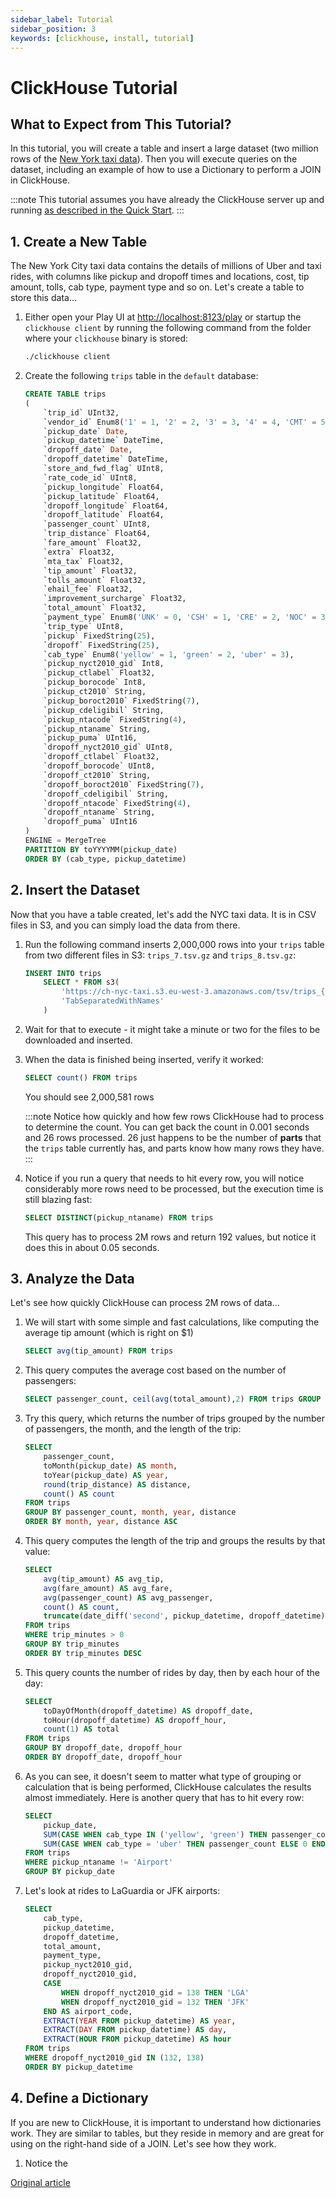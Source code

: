 ```yaml
---
sidebar_label: Tutorial
sidebar_position: 3
keywords: [clickhouse, install, tutorial]
---
```


# ClickHouse Tutorial 

## What to Expect from This Tutorial? 

In this tutorial, you will create a table and insert a large dataset (two million rows of the [New York taxi data](./en/example-datasets/nyc-taxi.md)). Then you will execute queries on the dataset, including an example of how to use a Dictionary to perform a JOIN in ClickHouse.

:::note
This tutorial assumes you have already the ClickHouse server up and running [as described in the Quick Start](./quick-start.mdx).
:::

## 1. Create a New Table

The New York City taxi data contains the details of millions of Uber and taxi rides, with columns like pickup and dropoff times and locations, cost, tip amount, tolls, cab type, payment type and so on. Let's create a table to store this data...

1. Either open your Play UI at [http://localhost:8123/play](http://localhost:8123/play) or startup the `clickhouse client` by running the following command from the folder where your `clickhouse` binary is stored:
    ```bash
    ./clickhouse client
    ```

2. Create the following `trips` table in the `default` database:
    ```sql
    CREATE TABLE trips
    (
        `trip_id` UInt32,
        `vendor_id` Enum8('1' = 1, '2' = 2, '3' = 3, '4' = 4, 'CMT' = 5, 'VTS' = 6, 'DDS' = 7, 'B02512' = 10, 'B02598' = 11, 'B02617' = 12, 'B02682' = 13, 'B02764' = 14, '' = 15),
        `pickup_date` Date,
        `pickup_datetime` DateTime,
        `dropoff_date` Date,
        `dropoff_datetime` DateTime,
        `store_and_fwd_flag` UInt8,
        `rate_code_id` UInt8,
        `pickup_longitude` Float64,
        `pickup_latitude` Float64,
        `dropoff_longitude` Float64,
        `dropoff_latitude` Float64,
        `passenger_count` UInt8,
        `trip_distance` Float64,
        `fare_amount` Float32,
        `extra` Float32,
        `mta_tax` Float32,
        `tip_amount` Float32,
        `tolls_amount` Float32,
        `ehail_fee` Float32,
        `improvement_surcharge` Float32,
        `total_amount` Float32,
        `payment_type` Enum8('UNK' = 0, 'CSH' = 1, 'CRE' = 2, 'NOC' = 3, 'DIS' = 4),
        `trip_type` UInt8,
        `pickup` FixedString(25),
        `dropoff` FixedString(25),
        `cab_type` Enum8('yellow' = 1, 'green' = 2, 'uber' = 3),
        `pickup_nyct2010_gid` Int8,
        `pickup_ctlabel` Float32,
        `pickup_borocode` Int8,
        `pickup_ct2010` String,
        `pickup_boroct2010` FixedString(7),
        `pickup_cdeligibil` String,
        `pickup_ntacode` FixedString(4),
        `pickup_ntaname` String,
        `pickup_puma` UInt16,
        `dropoff_nyct2010_gid` UInt8,
        `dropoff_ctlabel` Float32,
        `dropoff_borocode` UInt8,
        `dropoff_ct2010` String,
        `dropoff_boroct2010` FixedString(7),
        `dropoff_cdeligibil` String,
        `dropoff_ntacode` FixedString(4),
        `dropoff_ntaname` String,
        `dropoff_puma` UInt16
    )
    ENGINE = MergeTree
    PARTITION BY toYYYYMM(pickup_date)
    ORDER BY (cab_type, pickup_datetime)
    ```


## 2. Insert the Dataset

Now that you have a table created, let's add the NYC taxi data. It is in CSV files in S3, and you can simply load the data from there. 

1. Run the following command inserts 2,000,000 rows into your `trips` table from two different files in S3: `trips_7.tsv.gz` and `trips_8.tsv.gz`:
    ```sql
    INSERT INTO trips 
        SELECT * FROM s3(
            'https://ch-nyc-taxi.s3.eu-west-3.amazonaws.com/tsv/trips_{7..8}.tsv.gz', 
            'TabSeparatedWithNames'
        ) 
    ```

2. Wait for that to execute - it might take a minute or two for the files to be downloaded and inserted.

3. When the data is finished being inserted, verify it worked:
    ```sql
    SELECT count() FROM trips
    ```

    You should see 2,000,581 rows

    :::note
    Notice how quickly and how few rows ClickHouse had to process to determine the count. You can get back the count in 0.001 seconds and 26 rows processed. 26 just happens to be the number of **parts** that the `trips` table currently has, and parts know how many rows they have.
    :::

4. Notice if you run a query that needs to hit every row, you will notice considerably more rows need to be processed, but the execution time is still blazing fast:
    ```sql
    SELECT DISTINCT(pickup_ntaname) FROM trips
    ```

    This query has to process 2M rows and return 192 values, but notice it does this in about 0.05 seconds.

## 3. Analyze the Data

Let's see how quickly ClickHouse can process 2M rows of data...

1. We will start with some simple and fast calculations, like computing the average tip amount (which is right on $1)
    ```sql
    SELECT avg(tip_amount) FROM trips
    ```

2. This query computes the average cost based on the number of passengers:
    ```sql
    SELECT passenger_count, ceil(avg(total_amount),2) FROM trips GROUP BY passenger_count
    ```

3. Try this query, which returns the number of trips grouped by the number of passengers, the month, and the length of the trip:
    ```sql
    SELECT 
        passenger_count, 
        toMonth(pickup_date) AS month,
        toYear(pickup_date) AS year, 
        round(trip_distance) AS distance, 
        count() AS count
    FROM trips
    GROUP BY passenger_count, month, year, distance
    ORDER BY month, year, distance ASC
    ```

4. This query computes the length of the trip and groups the results by that value:
    ```sql
    SELECT 
        avg(tip_amount) AS avg_tip, 
        avg(fare_amount) AS avg_fare, 
        avg(passenger_count) AS avg_passenger,
        count() AS count,
        truncate(date_diff('second', pickup_datetime, dropoff_datetime)/3600) as trip_minutes
    FROM trips
    WHERE trip_minutes > 0
    GROUP BY trip_minutes
    ORDER BY trip_minutes DESC
    ```

5. This query counts the number of rides by day, then by each hour of the day:
    ```sql
    SELECT
        toDayOfMonth(dropoff_datetime) AS dropoff_date,
        toHour(dropoff_datetime) AS dropoff_hour,
        count(1) AS total
    FROM trips
    GROUP BY dropoff_date, dropoff_hour
    ORDER BY dropoff_date, dropoff_hour
    ```

6. As you can see, it doesn't seem to matter what type of grouping or calculation that is being performed, ClickHouse calculates the results almost immediately. Here is another query that has to hit every row:
    ```sql
    SELECT
        pickup_date,
        SUM(CASE WHEN cab_type IN ('yellow', 'green') THEN passenger_count ELSE 0 END) AS taxi,
        SUM(CASE WHEN cab_type = 'uber' THEN passenger_count ELSE 0 END) AS uber
    FROM trips
    WHERE pickup_ntaname != 'Airport'
    GROUP BY pickup_date
    ```

7. Let's look at rides to LaGuardia or JFK airports:
    ```sql
    SELECT
        cab_type,
        pickup_datetime,
        dropoff_datetime,
        total_amount,
        payment_type,
        pickup_nyct2010_gid,
        dropoff_nyct2010_gid,
        CASE
            WHEN dropoff_nyct2010_gid = 138 THEN 'LGA'
            WHEN dropoff_nyct2010_gid = 132 THEN 'JFK'
        END AS airport_code,
        EXTRACT(YEAR FROM pickup_datetime) AS year,
        EXTRACT(DAY FROM pickup_datetime) AS day,
        EXTRACT(HOUR FROM pickup_datetime) AS hour
    FROM trips
    WHERE dropoff_nyct2010_gid IN (132, 138)
    ORDER BY pickup_datetime  
    ```  


## 4. Define a Dictionary

If you are new to ClickHouse, it is important to understand how dictionaries work. They are similar to tables, but they reside in memory and are great for using on the right-hand side of a JOIN. Let's see how they work.

1. Notice the 

[Original article](https://clickhouse.com/docs/tutorial/) <!--hide-->
